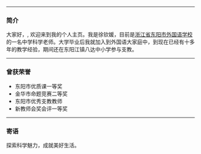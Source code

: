 ***
### 简介

大家好，, 欢迎来到我的个人主页。我是徐钦媛，目前是[浙江省东阳市外国语学校](https://edu.dyedu.net/space/index.php?r=space/school/portal/index/index&sid=3433000434)的一名中学科学老师。大学毕业后我就加入到外国语大家庭中，到现在已经有十多年的教学经验，期间还在东阳江镇八达中小学参与支教。

***
### 曾获荣誉
* 东阳市优质课一等奖
* 金华市命题竞赛二等奖
* 东阳市优秀支教教师
* 新教师会奖会评一等奖
 
***
### 寄语
探索科学魅力，成就美好生活。




